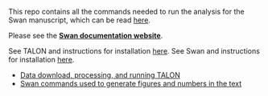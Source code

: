 This repo contains all the commands needed to run the analysis for the Swan manuscript, which can be read [here](https://www.biorxiv.org/content/10.1101/2020.06.09.143024v1).

Please see the **[Swan documentation website](https://freese.gitbook.io/swan/)**.

See TALON and instructions for installation [here](https://github.com/mortazavilab/TALON).
See Swan and instructions for installation [here](https://freese.gitbook.io/swan/).

* [Data download, processing, and running TALON](https://github.com/fairliereese/swan_paper/tree/master/data_processing)
* [Swan commands used to generate figures and numbers in the text](https://github.com/fairliereese/swan_paper/tree/master/swan)

